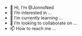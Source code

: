 - 👋 Hi, I’m @JonnoNed
- 👀 I’m interested in ...
- 🌱 I’m currently learning ...
- 💞️ I’m looking to collaborate on ...
- 📫 How to reach me ...

<!---
JonnoNed/JonnoNed is a ✨ special ✨ repository because its `README.md` (this file) appears on your GitHub profile.
You can click the Preview link to take a look at your changes.
--->
